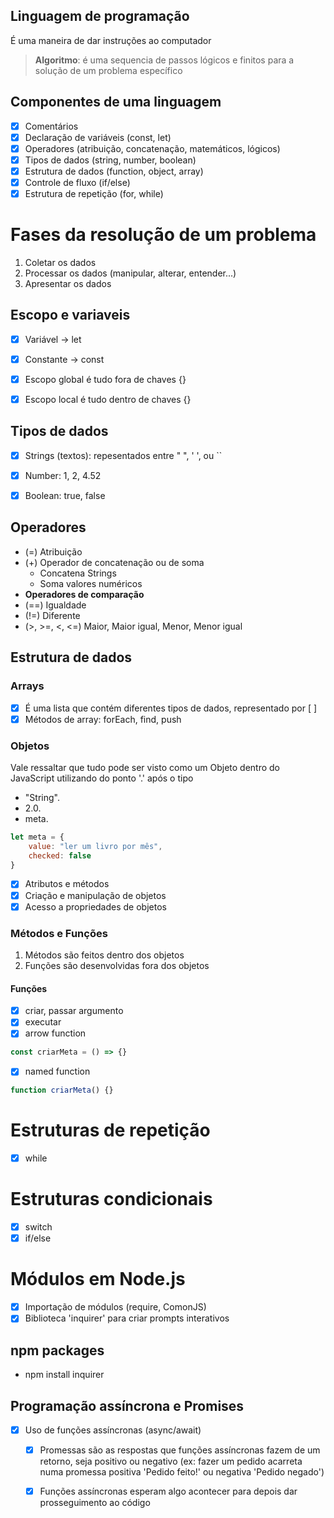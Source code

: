 ## Linguagem de programação

É uma maneira de dar instruções ao computador

> **Algoritmo**: é uma sequencia de passos lógicos e finitos para a solução de um problema específico

## Componentes de uma linguagem

- [x] Comentários
- [x] Declaração de variáveis (const, let)
- [x] Operadores (atribuição, concatenação, matemáticos, lógicos)
- [x] Tipos de dados (string, number, boolean)
- [x] Estrutura de dados (function, object, array)
- [x] Controle de fluxo (if/else)
- [x] Estrutura de repetição (for, while)

# Fases da resolução de um problema
1. Coletar os dados
2. Processar os dados (manipular, alterar, entender...)
3. Apresentar os dados

## Escopo e variaveis
- [x] Variável -> let
- [x] Constante -> const
- [x] Escopo global é tudo fora de chaves {}
- [x] Escopo local é tudo dentro de chaves {}


## Tipos de dados
- [x] Strings (textos): repesentados entre " ", ' ', ou ``
- [x] Number: 1, 2, 4.52
- [x] Boolean: true, false


## Operadores
- (=) Atribuição
- (+) Operador de concatenação ou de soma
    - Concatena Strings
    - Soma valores numéricos
- **Operadores de comparação**
- (==) Igualdade
- (!=) Diferente
- (>, >=, <, <=) Maior, Maior igual, Menor, Menor igual

## Estrutura de dados
### Arrays
- [x] É uma lista que contém diferentes tipos de dados, representado por [ ]
- [x] Métodos de array: forEach, find, push

### Objetos
Vale ressaltar que tudo pode ser visto como um Objeto dentro do JavaScript utilizando do ponto '.' após o tipo
- "String".
- 2.0.
- meta.
```jsx
let meta = {
    value: "ler um livro por mês",
    checked: false
}
```
- [x] Atributos e métodos
- [x] Criação e manipulação de objetos
- [x] Acesso a propriedades de objetos

### Métodos e Funções
1. Métodos são feitos dentro dos objetos
2. Funções são desenvolvidas fora dos objetos

#### Funções
- [x] criar, passar argumento
- [x] executar
- [x] arrow function
```jsx
const criarMeta = () => {}
```
- [x] named function
```jsx
function criarMeta() {}
```

# Estruturas de repetição
- [x] while

# Estruturas condicionais
- [x] switch
- [x] if/else

# Módulos em Node.js
- [x] Importação de módulos (require, ComonJS)
- [x] Biblioteca 'inquirer' para criar prompts interativos
## npm packages
- npm install inquirer

## Programação assíncrona e Promises
- [x] Uso de funções assíncronas (async/await)
    - [x] Promessas são as respostas que funções assíncronas fazem de um retorno, seja positivo ou negativo (ex: fazer um pedido acarreta numa promessa positiva 'Pedido feito!' ou negativa 'Pedido negado')
    - [x] Funções assíncronas esperam algo acontecer para depois dar prosseguimento ao código

